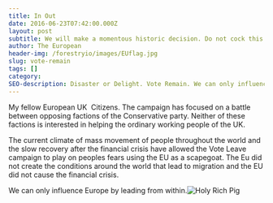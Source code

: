 ```yaml
---
title: In Out
date: 2016-06-23T07:42:00.000Z
layout: post
subtitle: We will make a momentous historic decision. Do not cock this up. Vote in for the sake of your children and their children.
author: The European
header-img: /forestryio/images/EUflag.jpg
slug: vote-remain
tags: []
category:
SEO-description: Disaster or Delight. Vote Remain. We can only influence Europe by leading from within.
---
```



My fellow European UK &nbsp;Citizens. The campaign has focused on a battle between opposing factions of the Conservative party. Neither of these factions is interested in helping the ordinary working people of the UK.

The current climate of mass movement of people throughout the world and the slow recovery after the financial crisis have allowed the Vote Leave campaign to play on peoples fears using the EU as a scapegoat. The Eu did not create the conditions around the world that lead to migration and the EU did not cause the financial crisis.

We can only influence Europe by leading from within.![Holy Rich Pig](https://lh3.googleusercontent.com/XhiUA6Io-5a6fMx2xTj9NbhZygGidR4IeovbTwC_tCGm4UXCNO8J_HGpykulrRpqCCrIuFyB9PP4VA=s750-rw-v3-t.webp)

&nbsp;